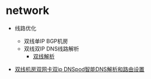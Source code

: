 # network

- 线路优化
  - 双线单IP BGP机房
  - 双线双IP DNS线路解析
    - [双线解析](https://support.dnspod.cn/Kb/showarticle/tsid/31/)

- [双线机房双网卡双ip DNSpod智能DNS解析和路由设置](https://blog.51cto.com/hibing/1311156)
